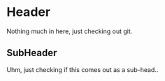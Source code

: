 # Header 
Nothing much in here, just checking out git.
## SubHeader
Uhm, just checking if this comes out as a sub-head..